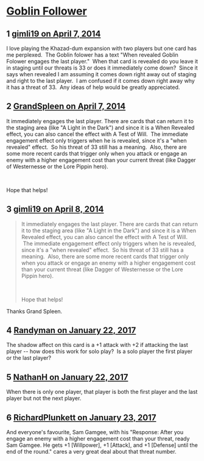# [Goblin Follower](https://community.fantasyflightgames.com/topic/103326-goblin-follower/)

## 1 [gimli19 on April 7, 2014](https://community.fantasyflightgames.com/topic/103326-goblin-follower/?do=findComment&comment=1040581)

I love playing the Khazad-dum expansion with two players but one card has me perplexed.  The Goblin folower has a text "When revealed Goblin Folower engages the last player."  When that card is revealed do you leave it in staging until our threats is 33 or does it immediately come down?  Since it says when revealed I am assuming it comes down right away out of staging and right to the last player.  I am confused if it comes down right away why it has a threat of 33.  Any ideas of help would be greatly appreciated.

## 2 [GrandSpleen on April 7, 2014](https://community.fantasyflightgames.com/topic/103326-goblin-follower/?do=findComment&comment=1040627)

It immediately engages the last player. There are cards that can return it to the staging area (like "A Light in the Dark") and since it is a When Revealed effect, you can also cancel the effect with A Test of Will.  The immediate engagement effect only triggers when he is revealed, since it's a "when revealed" effect.  So his threat of 33 still has a meaning.  Also, there are some more recent cards that trigger only when you attack or engage an enemy with a higher engagement cost than your current threat (like Dagger of Westernesse or the Lore Pippin hero).

 

Hope that helps!

## 3 [gimli19 on April 8, 2014](https://community.fantasyflightgames.com/topic/103326-goblin-follower/?do=findComment&comment=1041494)

> It immediately engages the last player. There are cards that can return it to the staging area (like "A Light in the Dark") and since it is a When Revealed effect, you can also cancel the effect with A Test of Will.  The immediate engagement effect only triggers when he is revealed, since it's a "when revealed" effect.  So his threat of 33 still has a meaning.  Also, there are some more recent cards that trigger only when you attack or engage an enemy with a higher engagement cost than your current threat (like Dagger of Westernesse or the Lore Pippin hero).
> 
>  
> 
> Hope that helps!

Thanks Grand Spleen. 

## 4 [Randyman on January 22, 2017](https://community.fantasyflightgames.com/topic/103326-goblin-follower/?do=findComment&comment=2602539)

The shadow affect on this card is a +1 attack with +2 if attacking the last player -- how does this work for solo play?  Is a solo player the first player or the last player?

## 5 [NathanH on January 22, 2017](https://community.fantasyflightgames.com/topic/103326-goblin-follower/?do=findComment&comment=2602626)

When there is only one player, that player is both the first player and the last player but not the next player.

## 6 [RichardPlunkett on January 23, 2017](https://community.fantasyflightgames.com/topic/103326-goblin-follower/?do=findComment&comment=2603779)

And everyone's favourite, Sam Gamgee, with his "Response: After you engage an enemy with a higher engagement cost than your threat, ready Sam Gamgee. He gets +1 [Willpower], +1 [Attack], and +1 [Defense] until the end of the round." cares a very great deal about that threat number.

